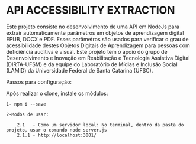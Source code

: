 # API ACCESSIBILITY EXTRACTION

Este projeto consiste no desenvolvimento de uma API em NodeJs para extrair automaticamente parâmetros em objetos de aprendizagem digital EPUB, DOCX e PDF.
Esses parâmetros são usados para verificar o grau de acessibilidade destes Objetos Digitais de Aprendizagem para pessoas com deficiência auditiva e visual. Este projeto tem o apoio do grupo de Desenvolvimento e Inovação em Reabilitação e Tecnologia Assistiva Digital (DIRTA-UFSM) e da equipe do Laboratório de Mídias e Inclusão Social (LAMID) da Universidade Federal de Santa Catarina (UFSC).

Passos para configuração:

Após realizar o clone, instale os módulos:

    1- npm i --save

    2-Modos de usar:

        2.1   - Como um servidor local: No terminal, dentro da pasta do projeto, usar o comando node server.js
        2.1.1 - http://localhost:3001/
